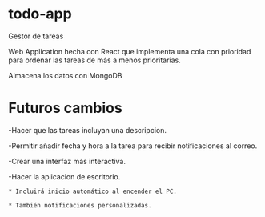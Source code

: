 # todo-app
Gestor de tareas


Web Application hecha con React que implementa una cola con prioridad para ordenar las tareas
de más a menos prioritarias.

Almacena los datos con MongoDB

# Futuros cambios
-Hacer que las tareas incluyan una descripcion.

-Permitir añadir fecha y hora a la tarea para recibir notificaciones al correo.

-Crear una interfaz más interactiva.

-Hacer la aplicacion de escritorio.

    * Incluirá inicio automático al encender el PC.
    
    * También notificaciones personalizadas.
